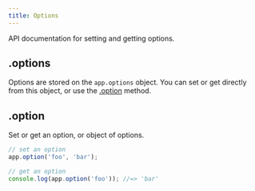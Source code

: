 ```yaml
---
title: Options
---
```


API documentation for setting and getting options.

## .options

Options are stored on the `app.options` object. You can set or get directly from this object, or use the [.option](#option) method.

## .option

Set or get an option, or object of options.

```js
// set an option
app.option('foo', 'bar');

// get an option
console.log(app.option('foo')); //=> 'bar'

